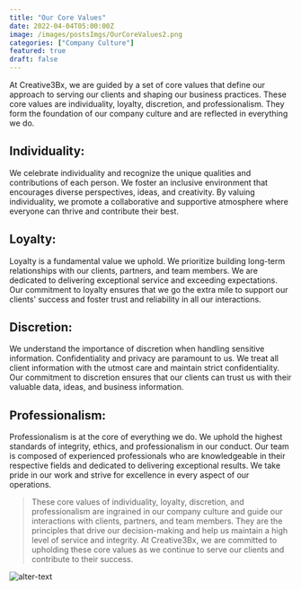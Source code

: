 ```yaml
---
title: "Our Core Values"
date: 2022-04-04T05:00:00Z
image: /images/postsImgs/OurCoreValues2.png
categories: ["Company Culture"]
featured: true
draft: false
---
```


At Creative3Bx, we are guided by a set of core values that define our approach to serving our clients and shaping our business practices. These core values are individuality, loyalty, discretion, and professionalism. They form the foundation of our company culture and are reflected in everything we do.

## Individuality:

We celebrate individuality and recognize the unique qualities and contributions of each person. We foster an inclusive environment that encourages diverse perspectives, ideas, and creativity. By valuing individuality, we promote a collaborative and supportive atmosphere where everyone can thrive and contribute their best.

## Loyalty:

Loyalty is a fundamental value we uphold. We prioritize building long-term relationships with our clients, partners, and team members. We are dedicated to delivering exceptional service and exceeding expectations. Our commitment to loyalty ensures that we go the extra mile to support our clients' success and foster trust and reliability in all our interactions.

## Discretion:

We understand the importance of discretion when handling sensitive information. Confidentiality and privacy are paramount to us. We treat all client information with the utmost care and maintain strict confidentiality. Our commitment to discretion ensures that our clients can trust us with their valuable data, ideas, and business information.

## Professionalism:

Professionalism is at the core of everything we do. We uphold the highest standards of integrity, ethics, and professionalism in our conduct. Our team is composed of experienced professionals who are knowledgeable in their respective fields and dedicated to delivering exceptional results. We take pride in our work and strive for excellence in every aspect of our operations.


> These core values of individuality, loyalty, discretion, and professionalism are ingrained in our company culture and guide our interactions with clients, partners, and team members. They are the principles that drive our decision-making and help us maintain a high level of service and integrity. At Creative3Bx, we are committed to upholding these core values as we continue to serve our clients and contribute to their success.


![alter-text](/images/postsImgs/OurCoreValues1.png)
